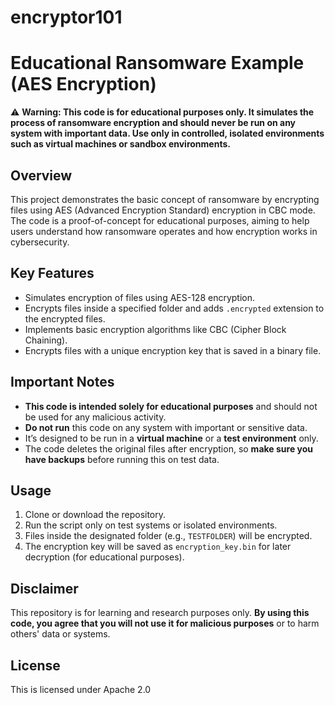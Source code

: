 # encryptor101

# Educational Ransomware Example (AES Encryption)

⚠️ **Warning: This code is for educational purposes only. It simulates the process of ransomware encryption and should never be run on any system with important data. Use only in controlled, isolated environments such as virtual machines or sandbox environments.**

## Overview
This project demonstrates the basic concept of ransomware by encrypting files using AES (Advanced Encryption Standard) encryption in CBC mode. The code is a proof-of-concept for educational purposes, aiming to help users understand how ransomware operates and how encryption works in cybersecurity.

## Key Features
- Simulates encryption of files using AES-128 encryption.
- Encrypts files inside a specified folder and adds `.encrypted` extension to the encrypted files.
- Implements basic encryption algorithms like CBC (Cipher Block Chaining).
- Encrypts files with a unique encryption key that is saved in a binary file.

## Important Notes
- **This code is intended solely for educational purposes** and should not be used for any malicious activity.
- **Do not run** this code on any system with important or sensitive data.
- It’s designed to be run in a **virtual machine** or a **test environment** only.
- The code deletes the original files after encryption, so **make sure you have backups** before running this on test data.

## Usage
1. Clone or download the repository.
2. Run the script only on test systems or isolated environments.
3. Files inside the designated folder (e.g., `TESTFOLDER`) will be encrypted.
4. The encryption key will be saved as `encryption_key.bin` for later decryption (for educational purposes).

## Disclaimer
This repository is for learning and research purposes only. **By using this code, you agree that you will not use it for malicious purposes** or to harm others' data or systems.

## License
This is licensed under Apache 2.0
